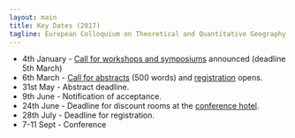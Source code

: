 ```yaml
---
layout: main
title: Key Dates (2017)
tagline: European Colloquium on Theoretical and Quantitative Geography
---
```

 
  - 4th January - [Call for workshops and symposiums](./cfp.html) announced (deadline 5th March)
  - 6th March - [Call for abstracts](./cfp.html) (500 words) and [registration](./registration.html) opens.
  - 31st May - Abstract deadline.
  - 9th June - Notification of acceptance.
  - 24th June - Deadline for discount rooms at the [conference hotel](https://www.parkinn.co.uk/hotel-york).
  - 28th July - Deadline for registration.
  - 7-11 Sept - Conference

